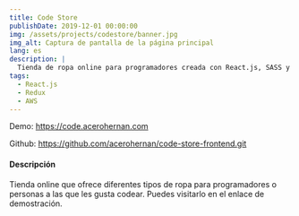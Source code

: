 ```yaml
---
title: Code Store
publishDate: 2019-12-01 00:00:00
img: /assets/projects/codestore/banner.jpg
img_alt: Captura de pantalla de la página principal
lang: es
description: |
  Tienda de ropa online para programadores creada con React.js, SASS y Redux.
tags:
  - React.js
  - Redux
  - AWS
---
```


Demo: <a href="https://code.acerohernan.com" target="_blank">https://code.acerohernan.com</a>

Github: <a href="https://github.com/acerohernan/code-store-frontend.git" target="_blank">https://github.com/acerohernan/code-store-frontend.git</a>

#### Descripción

Tienda online que ofrece diferentes tipos de ropa para programadores o personas a las que les gusta codear. Puedes visitarlo en el enlace de demostración.